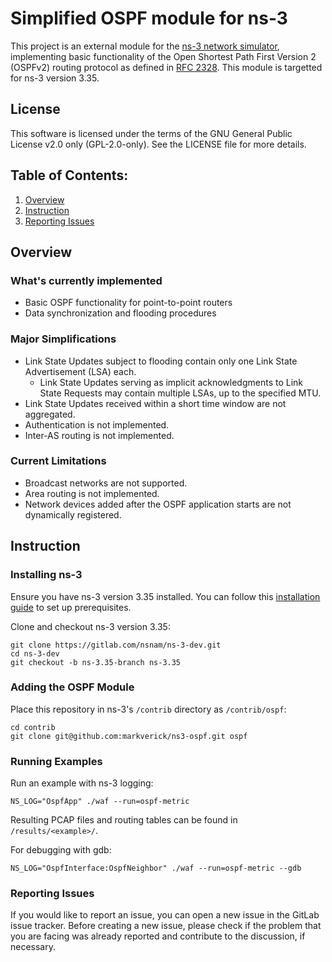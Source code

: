 Simplified OSPF module for ns-3
===============================
This project is an external module for the [ns-3 network simulator](https://www.nsnam.org/), implementing basic functionality of the Open Shortest Path First Version 2 (OSPFv2) routing protocol as defined in [RFC 2328](https://datatracker.ietf.org/doc/rfc2328/). This module is targetted for ns-3 version 3.35.

## License

This software is licensed under the terms of the GNU General Public License v2.0 only (GPL-2.0-only).
See the LICENSE file for more details.

## Table of Contents:

1) [Overview](#overview)
2) [Instruction](#instruction)
3) [Reporting Issues](#reporting-issues)


## Overview
### What's currently implemented 
- Basic OSPF functionality for point-to-point routers
- Data synchronization and flooding procedures

### Major Simplifications
- Link State Updates subject to flooding contain only one Link State Advertisement (LSA) each.
   - Link State Updates serving as implicit acknowledgments to Link State Requests may contain multiple LSAs, up to the specified MTU.
- Link State Updates received within a short time window are not aggregated.
- Authentication is not implemented.
- Inter-AS routing is not implemented.

### Current Limitations
- Broadcast networks are not supported.
- Area routing is not implemented.
- Network devices added after the OSPF application starts are not dynamically registered.

## Instruction
### Installing ns-3
Ensure you have ns-3 version 3.35 installed. You can follow this [installation guide](https://www.nsnam.org/docs/release/3.35/tutorial/singlehtml/index.html) to set up prerequisites.

Clone and checkout ns-3 version 3.35:
```
git clone https://gitlab.com/nsnam/ns-3-dev.git
cd ns-3-dev
git checkout -b ns-3.35-branch ns-3.35
```
### Adding the OSPF Module
Place this repository in ns-3's `/contrib` directory as `/contrib/ospf`:
```
cd contrib
git clone git@github.com:markverick/ns3-ospf.git ospf
```
### Running Examples
Run an example with ns-3 logging:
```
NS_LOG="OspfApp" ./waf --run=ospf-metric
```
Resulting PCAP files and routing tables can be found in `/results/<example>/`.

For debugging with gdb:
```
NS_LOG="OspfInterface:OspfNeighbor" ./waf --run=ospf-metric --gdb
```
### Reporting Issues
If you would like to report an issue, you can open a new issue in the GitLab issue tracker. Before creating a new issue, please check if the problem that you are facing was already reported and contribute to the discussion, if necessary.
